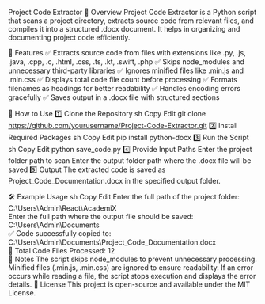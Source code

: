 Project Code Extractor
📌 Overview
Project Code Extractor is a Python script that scans a project directory, extracts source code from relevant files, and compiles it into a structured .docx document. It helps in organizing and documenting project code efficiently.

🎯 Features
✅ Extracts source code from files with extensions like .py, .js, .java, .cpp, .c, .html, .css, .ts, .kt, .swift, .php
✅ Skips node_modules and unnecessary third-party libraries
✅ Ignores minified files like .min.js and .min.css
✅ Displays total code file count before processing
✅ Formats filenames as headings for better readability
✅ Handles encoding errors gracefully
✅ Saves output in a .docx file with structured sections

🚀 How to Use
1️⃣ Clone the Repository
sh
Copy
Edit
git clone https://github.com/yourusername/Project-Code-Extractor.git
2️⃣ Install Required Packages
sh
Copy
Edit
pip install python-docx
3️⃣ Run the Script
sh
Copy
Edit
python save_code.py
4️⃣ Provide Input Paths
Enter the project folder path to scan
Enter the output folder path where the .docx file will be saved
5️⃣ Output
The extracted code is saved as Project_Code_Documentation.docx in the specified output folder.

🛠 Example Usage
sh
Copy
Edit
Enter the full path of the project folder: C:\Users\Admin\React\AcademiX  
Enter the full path where the output file should be saved: C:\Users\Admin\Documents  
✅ Code successfully copied to: C:\Users\Admin\Documents\Project_Code_Documentation.docx  
📌 Total Code Files Processed: 12  
📌 Notes
The script skips node_modules to prevent unnecessary processing.
Minified files (.min.js, .min.css) are ignored to ensure readability.
If an error occurs while reading a file, the script stops execution and displays the error details.
📝 License
This project is open-source and available under the MIT License.

